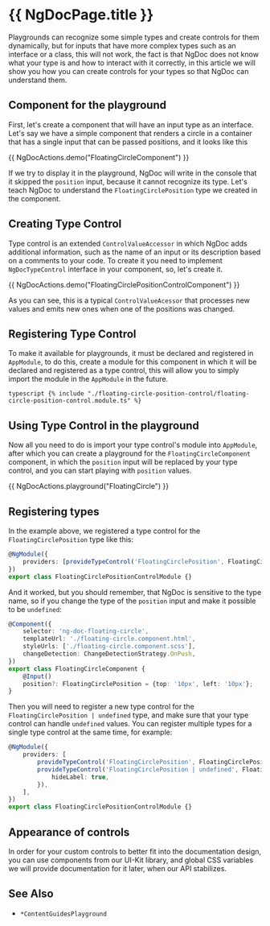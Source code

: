 # {{ NgDocPage.title }}

Playgrounds can recognize some simple types and create controls for them dynamically, but for inputs
that have more complex types such as an interface or a class, this will not work, the fact is that
NgDoc does not know what your type is and how to interact with it correctly, in this
article we will show you how you can create controls for your types so that NgDoc can understand
them.

## Component for the playground

First, let's create a component that will have an input type as an interface.
Let's say we have a simple component that renders a circle in a container that has a single input
that can be passed positions, and it looks like this

{{ NgDocActions.demo("FloatingCircleComponent") }}

If we try to display it in the playground, NgDoc will write in the console that it skipped
the `position` input, because it cannot recognize its type. Let's teach NgDoc to understand
the `FloatingCirclePosition` type we created in the component.

## Creating Type Control

Type control is an extended `ControlValueAccessor` in which NgDoc adds additional
information, such as the name of an input or its description based on a comments to your code.
To create it you need to implement `NgDocTypeControl` interface in your component, so,
let's create it.

{{ NgDocActions.demo("FloatingCirclePositionControlComponent") }}

As you can see, this is a typical `ControlValueAcessor` that processes new values and emits new ones
when one of the positions was changed.

## Registering Type Control

To make it available for playgrounds, it must be declared and registered in `AppModule`, to do this,
create a module for this component in which it will be declared and registered as a type control,
this will allow you to simply import the module in the `AppModule` in the future.

```typescript {% include "./floating-circle-position-control/floating-circle-position-control.module.ts" %} ```

## Using Type Control in the playground

Now all you need to do is import your type control's module into `AppModule`, after which you can
create a playground for the `FloatingCircleComponent` component, in which the `position` input will
be replaced by your type control, and you can start playing with `position` values.

{{ NgDocActions.playground("FloatingCircle") }}

## Registering types

In the example above, we registered a type control for the `FloatingCirclePosition` type like this:

```typescript
@NgModule({
	providers: [provideTypeControl('FloatingCirclePosition', FloatingCirclePositionControlComponent, {hideLabel: true})],
})
export class FloatingCirclePositionControlModule {}
```

And it worked, but you should remember, that NgDoc is sensitive to the type name, so if you change
the type of the `position` input and make it possible to be `undefined`:

```typescript
@Component({
	selector: 'ng-doc-floating-circle',
	templateUrl: './floating-circle.component.html',
	styleUrls: ['./floating-circle.component.scss'],
	changeDetection: ChangeDetectionStrategy.OnPush,
})
export class FloatingCircleComponent {
	@Input()
	position?: FloatingCirclePosition = {top: '10px', left: '10px'};
}
```

Then you will need to register a new type control for the `FloatingCirclePosition | undefined` type,
and make sure that your type control can handle `undefined` values. You can register multiple types
for a single type control at the same time, for example:

```typescript
@NgModule({
	providers: [
		provideTypeControl('FloatingCirclePosition', FloatingCirclePositionControlComponent, {hideLabel: true}),
		provideTypeControl('FloatingCirclePosition | undefined', FloatingCirclePositionControlComponent, {
			hideLabel: true,
		}),
	],
})
export class FloatingCirclePositionControlModule {}
```

## Appearance of controls

In order for your custom controls to better fit into the documentation design, you can use
components from our UI-Kit library, and global CSS variables we will provide documentation for it
later, when our API stabilizes.

## See Also

- `*ContentGuidesPlayground`
